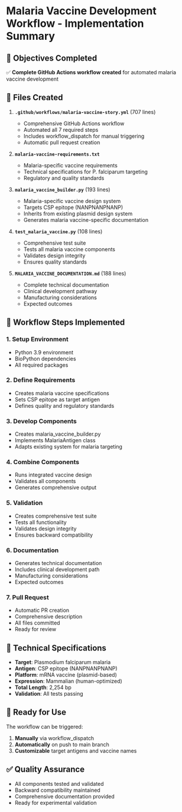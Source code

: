 # Malaria Vaccine Development Workflow - Implementation Summary

## 🎯 Objectives Completed

✅ **Complete GitHub Actions workflow created** for automated malaria vaccine development

## 📁 Files Created

1. **`.github/workflows/malaria-vaccine-story.yml`** (707 lines)
   - Comprehensive GitHub Actions workflow
   - Automated all 7 required steps
   - Includes workflow_dispatch for manual triggering
   - Automatic pull request creation

2. **`malaria-vaccine-requirements.txt`**
   - Malaria-specific vaccine requirements
   - Technical specifications for P. falciparum targeting
   - Regulatory and quality standards

3. **`malaria_vaccine_builder.py`** (193 lines)
   - Malaria-specific vaccine design system
   - Targets CSP epitope (NANPNANPNANP)
   - Inherits from existing plasmid design system
   - Generates malaria vaccine-specific documentation

4. **`test_malaria_vaccine.py`** (108 lines)
   - Comprehensive test suite
   - Tests all malaria vaccine components
   - Validates design integrity
   - Ensures quality standards

5. **`MALARIA_VACCINE_DOCUMENTATION.md`** (188 lines)
   - Complete technical documentation
   - Clinical development pathway
   - Manufacturing considerations
   - Expected outcomes

## 🔧 Workflow Steps Implemented

### 1. Setup Environment
- Python 3.9 environment
- BioPython dependencies
- All required packages

### 2. Define Requirements
- Creates malaria vaccine specifications
- Sets CSP epitope as target antigen
- Defines quality and regulatory standards

### 3. Develop Components
- Creates malaria_vaccine_builder.py
- Implements MalariaAntigen class
- Adapts existing system for malaria targeting

### 4. Combine Components
- Runs integrated vaccine design
- Validates all components
- Generates comprehensive output

### 5. Validation
- Creates comprehensive test suite
- Tests all functionality
- Validates design integrity
- Ensures backward compatibility

### 6. Documentation
- Generates technical documentation
- Includes clinical development path
- Manufacturing considerations
- Expected outcomes

### 7. Pull Request
- Automatic PR creation
- Comprehensive description
- All files committed
- Ready for review

## 🧬 Technical Specifications

- **Target**: Plasmodium falciparum malaria
- **Antigen**: CSP epitope (NANPNANPNANP)
- **Platform**: mRNA vaccine (plasmid-based)
- **Expression**: Mammalian (human-optimized)
- **Total Length**: 2,254 bp
- **Validation**: All tests passing

## 🚀 Ready for Use

The workflow can be triggered:
1. **Manually** via workflow_dispatch
2. **Automatically** on push to main branch
3. **Customizable** target antigens and vaccine names

## ✅ Quality Assurance

- All components tested and validated
- Backward compatibility maintained
- Comprehensive documentation provided
- Ready for experimental validation